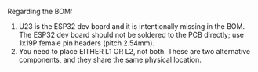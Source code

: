 
Regarding the BOM:

1) U23 is the ESP32 dev board and it is intentionally missing in the BOM. The ESP32 dev board should not be soldered to the PCB directly; use 1x19P female pin headers (pitch 2.54mm).
2) You need to place EITHER L1 OR L2, not both. These are two alternative components, and they share the same physical location.
